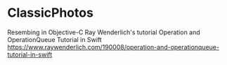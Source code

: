 # ClassicPhotos

Resembing in Objective-C Ray Wenderlich's tutorial
Operation and OperationQueue Tutorial in Swift
https://www.raywenderlich.com/190008/operation-and-operationqueue-tutorial-in-swift
